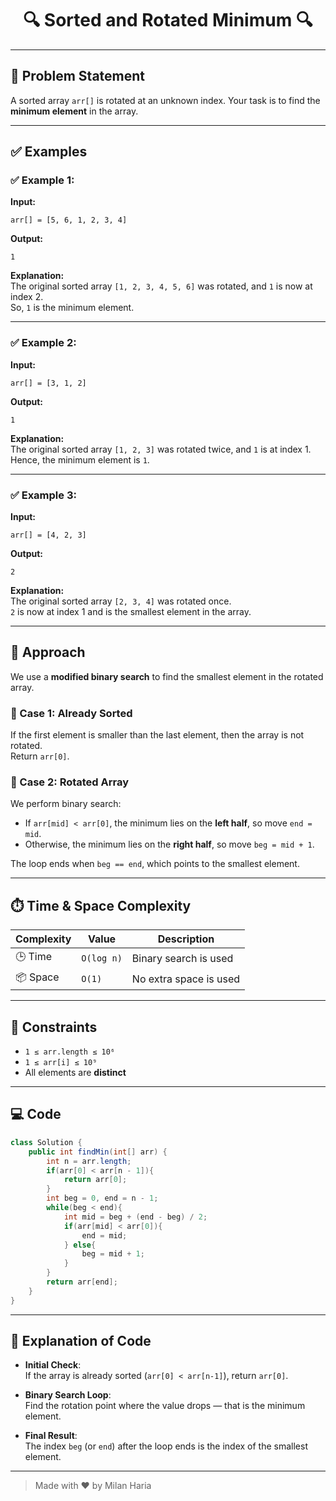 <h1 align="center">🔍 Sorted and Rotated Minimum 🔍</h1>

---

## 📝 Problem Statement

A sorted array `arr[]` is rotated at an unknown index. Your task is to find the **minimum element** in the array.

---

## ✅ Examples

### ✅ Example 1:
**Input:**
```
arr[] = [5, 6, 1, 2, 3, 4]
```
**Output:**
```
1
```
**Explanation:**  
The original sorted array `[1, 2, 3, 4, 5, 6]` was rotated, and `1` is now at index 2.  
So, `1` is the minimum element.

---

### ✅ Example 2:
**Input:**
```
arr[] = [3, 1, 2]
```
**Output:**
```
1
```
**Explanation:**  
The original sorted array `[1, 2, 3]` was rotated twice, and `1` is at index 1.  
Hence, the minimum element is `1`.

---

### ✅ Example 3:
**Input:**
```
arr[] = [4, 2, 3]
```
**Output:**
```
2
```
**Explanation:**  
The original sorted array `[2, 3, 4]` was rotated once.  
`2` is now at index 1 and is the smallest element in the array.

---

## 🧠 Approach

We use a **modified binary search** to find the smallest element in the rotated array.

### 🔹 Case 1: Already Sorted
If the first element is smaller than the last element, then the array is not rotated.  
Return `arr[0]`.

### 🔹 Case 2: Rotated Array
We perform binary search:
- If `arr[mid] < arr[0]`, the minimum lies on the **left half**, so move `end = mid`.
- Otherwise, the minimum lies on the **right half**, so move `beg = mid + 1`.

The loop ends when `beg == end`, which points to the smallest element.

---

## ⏱️ Time & Space Complexity

| Complexity       | Value     | Description                    |
|------------------|-----------|--------------------------------|
| 🕒 Time          | `O(log n)`| Binary search is used         |
| 📦 Space         | `O(1)`    | No extra space is used        |

---

## 🎯 Constraints

- `1 ≤ arr.length ≤ 10⁶`
- `1 ≤ arr[i] ≤ 10⁹`
- All elements are **distinct**

---

## 💻 Code

```java
class Solution {
    public int findMin(int[] arr) {
        int n = arr.length;
        if(arr[0] < arr[n - 1]){
            return arr[0];
        }
        int beg = 0, end = n - 1;
        while(beg < end){
            int mid = beg + (end - beg) / 2;
            if(arr[mid] < arr[0]){
                end = mid;
            } else{
                beg = mid + 1;
            }
        }
        return arr[end];
    }
}
```

---

## 📝 Explanation of Code

- **Initial Check**:  
  If the array is already sorted (`arr[0] < arr[n-1]`), return `arr[0]`.

- **Binary Search Loop**:  
  Find the rotation point where the value drops — that is the minimum element.

- **Final Result**:  
  The index `beg` (or `end`) after the loop ends is the index of the smallest element.

---

> Made with ❤️ by Milan Haria
